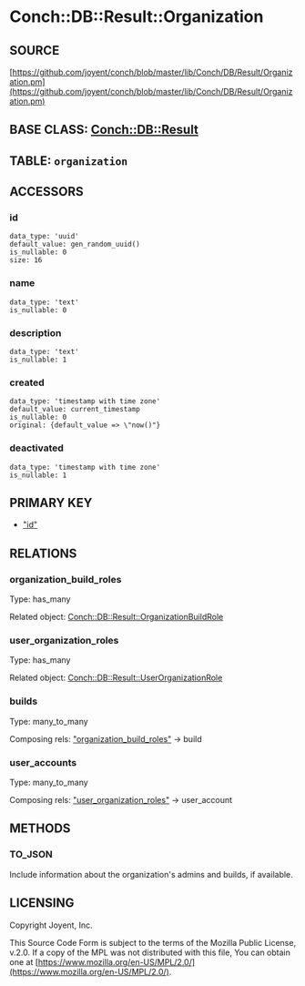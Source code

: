 # Conch::DB::Result::Organization

## SOURCE

[https://github.com/joyent/conch/blob/master/lib/Conch/DB/Result/Organization.pm](https://github.com/joyent/conch/blob/master/lib/Conch/DB/Result/Organization.pm)

## BASE CLASS: [Conch::DB::Result](../modules/Conch%3A%3ADB%3A%3AResult)

## TABLE: `organization`

## ACCESSORS

### id

```
data_type: 'uuid'
default_value: gen_random_uuid()
is_nullable: 0
size: 16
```

### name

```
data_type: 'text'
is_nullable: 0
```

### description

```
data_type: 'text'
is_nullable: 1
```

### created

```
data_type: 'timestamp with time zone'
default_value: current_timestamp
is_nullable: 0
original: {default_value => \"now()"}
```

### deactivated

```
data_type: 'timestamp with time zone'
is_nullable: 1
```

## PRIMARY KEY

- ["id"](#id)

## RELATIONS

### organization\_build\_roles

Type: has\_many

Related object: [Conch::DB::Result::OrganizationBuildRole](../modules/Conch%3A%3ADB%3A%3AResult%3A%3AOrganizationBuildRole)

### user\_organization\_roles

Type: has\_many

Related object: [Conch::DB::Result::UserOrganizationRole](../modules/Conch%3A%3ADB%3A%3AResult%3A%3AUserOrganizationRole)

### builds

Type: many\_to\_many

Composing rels: ["organization\_build\_roles"](#organization_build_roles) -> build

### user\_accounts

Type: many\_to\_many

Composing rels: ["user\_organization\_roles"](#user_organization_roles) -> user\_account

## METHODS

### TO\_JSON

Include information about the organization's admins and builds, if available.

## LICENSING

Copyright Joyent, Inc.

This Source Code Form is subject to the terms of the Mozilla Public License,
v.2.0. If a copy of the MPL was not distributed with this file, You can obtain
one at [https://www.mozilla.org/en-US/MPL/2.0/](https://www.mozilla.org/en-US/MPL/2.0/).
